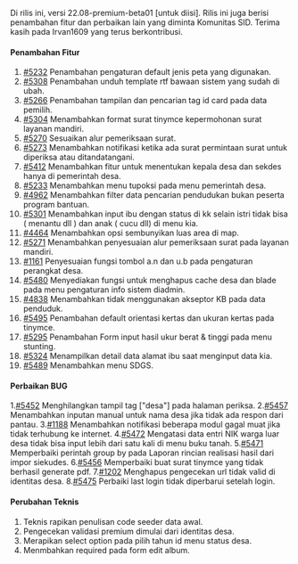 Di rilis ini, versi 22.08-premium-beta01 [untuk diisi]. Rilis ini juga berisi penambahan fitur dan perbaikan lain yang diminta Komunitas SID.
Terima kasih pada Irvan1609 yang terus berkontribusi.

#### Penambahan Fitur

1. [#5232](https://github.com/OpenSID/OpenSID/issues/5232) Penambahan pengaturan default jenis peta yang digunakan.
2. [#5308](https://github.com/OpenSID/OpenSID/issues/5308) Penambahan unduh template rtf bawaan sistem yang sudah di ubah.
3. [#5266](https://github.com/OpenSID/OpenSID/issues/5266) Penambahan tampilan dan pencarian tag id card pada data pemilih.
4. [#5304](https://github.com/OpenSID/OpenSID/issues/5304) Menambahkan format surat tinymce kepermohonan surat layanan mandiri.
5. [#5270](https://github.com/OpenSID/OpenSID/issues/5270) Sesuaikan alur pemeriksaan surat.
6. [#5273](https://github.com/OpenSID/OpenSID/issues/5273) Menambahkan notifikasi ketika ada surat permintaan surat untuk diperiksa atau ditandatangani.
7. [#5412](https://github.com/OpenSID/OpenSID/issues/5412) Menambahkan fitur untuk menentukan kepala desa dan sekdes hanya di pemerintah desa.
8. [#5233](https://github.com/OpenSID/OpenSID/issues/5233) Menambahkan menu tupoksi pada menu pemerintah desa.
9. [#4962](https://github.com/OpenSID/OpenSID/issues/4962) Menambahkan filter data pencarian pendudukan bukan peserta program bantuan.
10. [#5301](https://github.com/OpenSID/OpenSID/issues/5301) Menambahkan input ibu dengan status di kk selain istri tidak bisa ( menantu dll ) dan anak ( cucu dll) di menu kia.
11. [#4464](https://github.com/OpenSID/OpenSID/issues/4464) Menambahkan opsi sembunyikan luas area di map.
12. [#5271](https://github.com/OpenSID/OpenSID/issues/5271) Menambahkan penyesuaian alur pemeriksaan surat pada layanan mandiri.
13. [#1161](https://github.com/OpenSID/premium/issues/1161) Penyesuaian fungsi tombol a.n dan u.b pada pengaturan perangkat desa.
14. [#5480](https://github.com/OpenSID/OpenSID/issues/5480) Menyediakan fungsi untuk menghapus cache desa dan blade pada menu pengaturan info sistem diadmin.
15. [#4838](https://github.com/OpenSID/OpenSID/issues/4838) Menambahkan tidak menggunakan akseptor KB pada data penduduk.
16. [#5495](https://github.com/OpenSID/OpenSID/issues/5495) Penambahan default orientasi kertas dan ukuran kertas pada tinymce.
17. [#5295](https://github.com/OpenSID/OpenSID/issues/5295) Penambahan Form input hasil ukur berat & tinggi pada menu stunting.
18. [#5324](https://github.com/OpenSID/OpenSID/issues/5324) Menampilkan detail data alamat ibu saat menginput data kia.
19. [#5489](https://github.com/OpenSID/OpenSID/issues/5489) Menambahkan menu SDGS.

#### Perbaikan BUG

1.[#5452](https://github.com/OpenSID/OpenSID/issues/5452) Menghilangkan tampil tag ["desa"] pada halaman periksa.
2.[#5457](https://github.com/OpenSID/OpenSID/issues/5457) Menambahkan inputan manual untuk nama desa jika tidak ada respon dari pantau.
3.[#1188](https://github.com/OpenSID/premium/issues/1188) Menambahkan notifikasi beberapa modul gagal muat jika tidak terhubung ke internet.
4.[#5472](https://github.com/OpenSID/OpenSID/issues/5472) Mengatasi data entri NIK warga luar desa tidak bisa input lebih dari satu kali di menu buku tanah.
5.[#5471](https://github.com/OpenSID/OpenSID/issues/5471) Memperbaiki perintah group by pada Laporan rincian realisasi hasil dari impor siekudes.
6.[#5456](https://github.com/OpenSID/OpenSID/issues/5456) Memperbaiki buat surat tinymce yang tidak berhasil generate pdf.
7.[#1202](https://github.com/OpenSID/premium/issues/1202) Menghapus pengecekan url tidak valid di identitas desa.
8.[#5475](https://github.com/OpenSID/OpenSID/issues/5475) Perbaiki last login tidak diperbarui setelah login.

#### Perubahan Teknis

1. Teknis rapikan penulisan code seeder data awal.
2. Pengecekan validasi premium dimulai dari identitas desa.
3. Merapikan select option pada pilih tahun id menu status desa.
4. Menmbahkan required pada form edit album.
